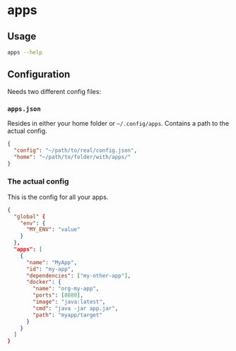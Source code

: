 # apps

## Usage

```sh
apps --help
```

## Configuration

Needs two different config files:

### `apps.json`

Resides in either your home folder or `~/.config/apps`. Contains a path to the actual config.

```json
{
  "config": "~/path/to/real/config.json",
  "home": "~/path/to/folder/with/apps/"
}
```

### The actual config

This is the config for all your apps.

```json
{
  "global" {
    "env": {
      "MY_ENV": "value"
    }
  },
  "apps": [
    {
      "name": "MyApp",
      "id": "my-app",
      "dependencies": ["my-other-app"],
      "docker": {
        "name": "org-my-app",
        "ports": [8080],
        "image": "java:latest",
        "cmd": "java -jar app.jar",
        "path": "myapp/target"
      }
    }
  ]
}
```
